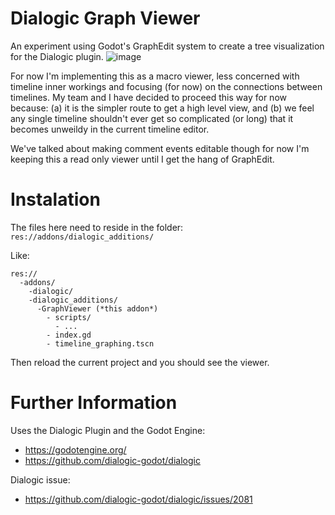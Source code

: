 # Dialogic Graph Viewer

An experiment using Godot's GraphEdit system to create a tree visualization for the Dialogic plugin.
![image](https://github.com/user-attachments/assets/38427911-490a-4406-ad7b-a469d914935f)

For now I'm implementing this as a macro viewer, less concerned with timeline inner workings and focusing (for now) on the connections between timelines.
My team and I have decided to proceed this way for now because:
  (a) it is the simpler route to get a high level view, and
  (b) we feel any single timeline shouldn't ever get so complicated (or long) that it becomes unweildy in the current timeline editor.

We've talked about making comment events editable though for now I'm keeping this a read only viewer until I get the hang of GraphEdit.


# Instalation

The files here need to reside in the folder: `res://addons/dialogic_additions/`

Like:
```
res://
  -addons/
    -dialogic/
    -dialogic_additions/
      -GraphViewer (*this addon*)
        - scripts/
          - ...
        - index.gd
        - timeline_graphing.tscn
```

Then reload the current project and you should see the viewer.


# Further Information

Uses the Dialogic Plugin and the Godot Engine:
- https://godotengine.org/
- https://github.com/dialogic-godot/dialogic

Dialogic issue:
- https://github.com/dialogic-godot/dialogic/issues/2081
